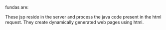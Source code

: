 fundas are:

These jsp reside in the server and process the java code present in the html request.
They create dynamically generated web pages using html.
